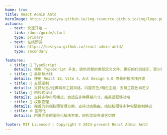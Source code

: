 ```yaml
---
home: true
title: React Admin Antd
heroImage: https://bestycw.github.io/img-resource.github.io/img/logo.png
actions:
  - text: 快速开始 →
    link: /docs/guide/start
    type: primary
  - text: 在线预览
    link: https://bestycw.github.io/react-admin-antd/
    type: secondary

features:
  - title: 🎯 TypeScript
    details: 使用 TypeScript 开发，提供完整的类型定义文件，更好的代码提示，更少的 bug
  - title: 🚀 最新技术栈
    details: 使用 React 18、Vite 4、Ant Design 5.0 等最新技术栈开发
  - title: 🎨 主题定制
    details: 支持动态/经典两种主题风格，内置亮色/暗色主题，支持主题色自定义
  - title: 📱 响应式设计
    details: 支持多种布局模式，自适应多种屏幕尺寸，完美适配移动端
  - title: 🔐 权限管理
    details: 完善的前端权限管理方案，支持动态路由、按钮权限等多种权限控制模式
  - title: 🌐 国际化
    details: 内置完善的国际化解决方案，轻松实现多语言切换

footer: MIT Licensed | Copyright © 2024-present React Admin Antd
---
```


